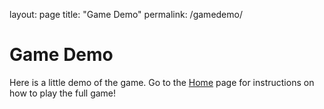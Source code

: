 layout: page
title: "Game Demo"
permalink: /gamedemo/

# Game Demo

Here is a little demo of the game. Go to the [Home](https://mcardos.github.io/project-3-healthfy/) page for instructions on how to play the full game!

[![]()]()
